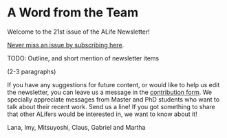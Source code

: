 # A Word from the Team

Welcome to the 21st issue of the ALife Newsletter! 

[Never miss an issue by subscribing here](https://forms.gle/QpQ68xhvSMt4wiv89).

TODO: Outline, and short mention of newsletter items

(2-3 paragraphs)

If you have any suggestions for future content, or would like to help us edit the newsletter, you can leave us a message in the [contribution form](https://forms.gle/jv7FdtdbWVTaTFGd9). We specially appreciate messages from Master and PhD students who want to talk about their recent work. Send us a line! If you got something to share that other ALifers would be interested in, we want to know about it!

Lana, Imy, Mitsuyoshi, Claus, Gabriel and Martha
